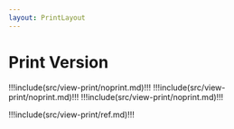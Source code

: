 ```yaml
---
layout: PrintLayout
---
```


# Print Version

!!!include(src/view-print/noprint.md)!!!
!!!include(src/view-print/noprint.md)!!!
!!!include(src/view-print/noprint.md)!!!

!!!include(src/view-print/ref.md)!!!